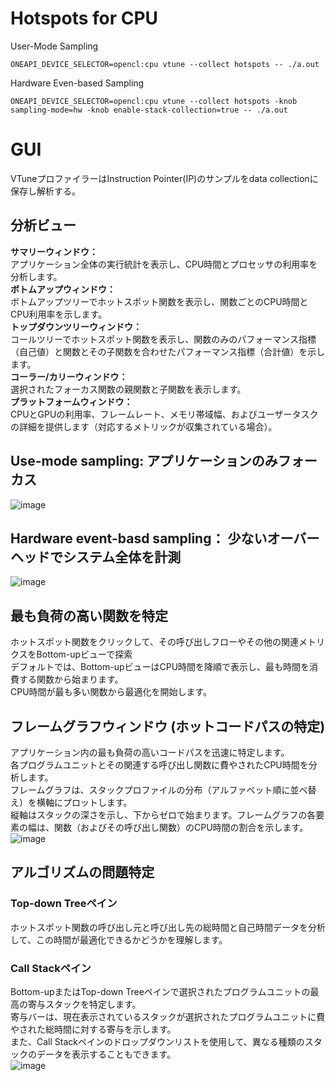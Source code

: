 # Hotspots for CPU

User-Mode Sampling
```
ONEAPI_DEVICE_SELECTOR=opencl:cpu vtune --collect hotspots -- ./a.out
```
Hardware Even-based Sampling
```
ONEAPI_DEVICE_SELECTOR=opencl:cpu vtune --collect hotspots -knob sampling-mode=hw -knob enable-stack-collection=true -- ./a.out

```

# GUI
VTuneプロファイラーはInstruction Pointer(IP)のサンプルをdata collectionに保存し解析する。

## 分析ビュー
**サマリーウィンドウ：**  
アプリケーション全体の実行統計を表示し、CPU時間とプロセッサの利用率を分析します。  
**ボトムアップウィンドウ：**  
ボトムアップツリーでホットスポット関数を表示し、関数ごとのCPU時間とCPU利用率を示します。  
**トップダウンツリーウィンドウ：**  
コールツリーでホットスポット関数を表示し、関数のみのパフォーマンス指標（自己値）と関数とその子関数を合わせたパフォーマンス指標（合計値）を示します。  
**コーラー/カリーウィンドウ：**  
選択されたフォーカス関数の親関数と子関数を表示します。  
**プラットフォームウィンドウ：**  
CPUとGPUの利用率、フレームレート、メモリ帯域幅、およびユーザータスクの詳細を提供します（対応するメトリックが収集されている場合）。  


## Use-mode sampling: アプリケーションのみフォーカス
![image](https://github.com/user-attachments/assets/bea3f0e0-f6a8-45bc-b955-389146406b6f)

## Hardware event-basd sampling： 少ないオーバーヘッドでシステム全体を計測
![image](https://github.com/user-attachments/assets/511766cd-9ccf-498e-ad3c-af9159698d45)

## 最も負荷の高い関数を特定
ホットスポット関数をクリックして、その呼び出しフローやその他の関連メトリクスをBottom-upビューで探索  
デフォルトでは、Bottom-upビューはCPU時間を降順で表示し、最も時間を消費する関数から始まります。  
CPU時間が最も多い関数から最適化を開始します。  

## フレームグラフウィンドウ (ホットコードパスの特定)
アプリケーション内の最も負荷の高いコードパスを迅速に特定します。  
各プログラムユニットとその関連する呼び出し関数に費やされたCPU時間を分析します。  
フレームグラフは、スタックプロファイルの分布（アルファベット順に並べ替え）を横軸にプロットします。  
縦軸はスタックの深さを示し、下からゼロで始まります。フレームグラフの各要素の幅は、関数（およびその呼び出し関数）のCPU時間の割合を示します。  
![image](https://github.com/user-attachments/assets/59d410a9-60c6-4962-bd9b-83b00f3b3125)

## アルゴリズムの問題特定
### Top-down Treeペイン
ホットスポット関数の呼び出し元と呼び出し先の総時間と自己時間データを分析して、この時間が最適化できるかどうかを理解します。  
### Call Stackペイン
Bottom-upまたはTop-down Treeペインで選択されたプログラムユニットの最高の寄与スタックを特定します。  
寄与バーは、現在表示されているスタックが選択されたプログラムユニットに費やされた総時間に対する寄与を示します。  
また、Call Stackペインのドロップダウンリストを使用して、異なる種類のスタックのデータを表示することもできます。  
![image](https://github.com/user-attachments/assets/44e1c612-0f50-44df-b009-fc8a3bfc099d)
